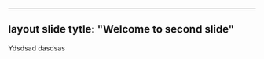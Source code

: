 --------------------
layout slide 
tytle: "Welcome to second slide"
-----------------------

Ydsdsad
dasdsas

